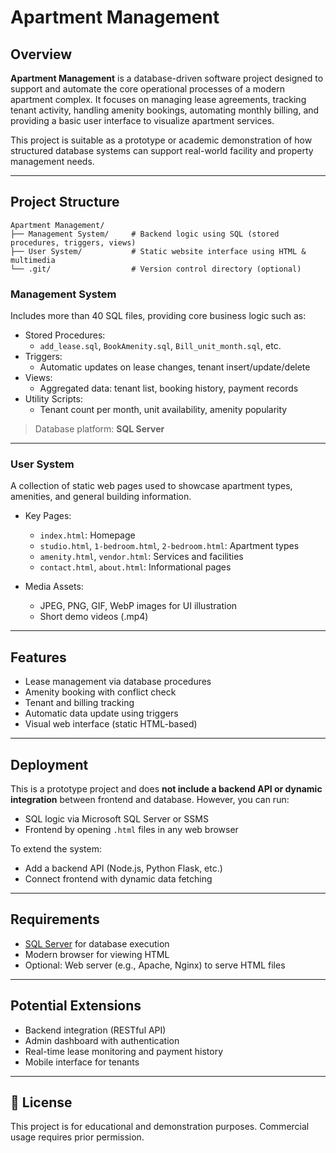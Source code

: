 
# Apartment Management

## Overview

**Apartment Management** is a database-driven software project designed to support and automate the core operational processes of a modern apartment complex. It focuses on managing lease agreements, tracking tenant activity, handling amenity bookings, automating monthly billing, and providing a basic user interface to visualize apartment services.

This project is suitable as a prototype or academic demonstration of how structured database systems can support real-world facility and property management needs.

---

## Project Structure

```
Apartment Management/
├── Management System/     # Backend logic using SQL (stored procedures, triggers, views)
├── User System/           # Static website interface using HTML & multimedia
└── .git/                  # Version control directory (optional)
```

### Management System

Includes more than 40 SQL files, providing core business logic such as:

- Stored Procedures:
  - `add_lease.sql`, `BookAmenity.sql`, `Bill_unit_month.sql`, etc.
- Triggers:
  - Automatic updates on lease changes, tenant insert/update/delete
- Views:
  - Aggregated data: tenant list, booking history, payment records
- Utility Scripts:
  - Tenant count per month, unit availability, amenity popularity

> Database platform: **SQL Server**

---

### User System

A collection of static web pages used to showcase apartment types, amenities, and general building information.

- Key Pages:
  - `index.html`: Homepage
  - `studio.html`, `1-bedroom.html`, `2-bedroom.html`: Apartment types
  - `amenity.html`, `vendor.html`: Services and facilities
  - `contact.html`, `about.html`: Informational pages

- Media Assets:
  - JPEG, PNG, GIF, WebP images for UI illustration
  - Short demo videos (.mp4)

---

## Features

- Lease management via database procedures
- Amenity booking with conflict check
- Tenant and billing tracking
- Automatic data update using triggers
- Visual web interface (static HTML-based)

---

## Deployment

This is a prototype project and does **not include a backend API or dynamic integration** between frontend and database. However, you can run:

- SQL logic via Microsoft SQL Server or SSMS
- Frontend by opening `.html` files in any web browser

To extend the system:
- Add a backend API (Node.js, Python Flask, etc.)
- Connect frontend with dynamic data fetching

---

## Requirements

- [SQL Server](https://www.microsoft.com/en-us/sql-server) for database execution
- Modern browser for viewing HTML
- Optional: Web server (e.g., Apache, Nginx) to serve HTML files

---

## Potential Extensions

- Backend integration (RESTful API)
- Admin dashboard with authentication
- Real-time lease monitoring and payment history
- Mobile interface for tenants

---

## 📄 License

This project is for educational and demonstration purposes. Commercial usage requires prior permission.
